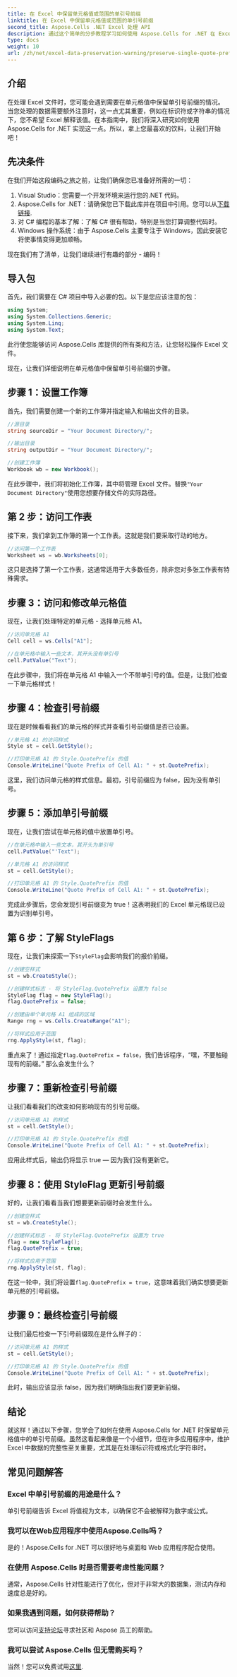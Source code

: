 ```yaml
---
title: 在 Excel 中保留单元格值或范围的单引号前缀
linktitle: 在 Excel 中保留单元格值或范围的单引号前缀
second_title: Aspose.Cells .NET Excel 处理 API
description: 通过这个简单的分步教程学习如何使用 Aspose.Cells for .NET 在 Excel 单元格中保留单引号前缀。
type: docs
weight: 10
url: /zh/net/excel-data-preservation-warning/preserve-single-quote-prefix-of-cell-value-or-range-in-excel/
---
```

## 介绍

在处理 Excel 文件时，您可能会遇到需要在单元格值中保留单引号前缀的情况。当您处理的数据需要额外注意时，这一点尤其重要，例如在标识符或字符串的情况下，您不希望 Excel 解释该值。在本指南中，我们将深入研究如何使用 Aspose.Cells for .NET 实现这一点。所以，拿上您最喜欢的饮料，让我们开始吧！

## 先决条件

在我们开始这段编码之旅之前，让我们确保您已准备好所需的一切：

1. Visual Studio：您需要一个开发环境来运行您的.NET 代码。
2.  Aspose.Cells for .NET：请确保您已下载此库并在项目中引用。您可以从[下载链接](https://releases.aspose.com/cells/net/).
3. 对 C# 编程的基本了解：了解 C# 很有帮助，特别是当您打算调整代码时。
4. Windows 操作系统：由于 Aspose.Cells 主要专注于 Windows，因此安装它将使事情变得更加顺畅。

现在我们有了清单，让我们继续进行有趣的部分 - 编码！

## 导入包

首先，我们需要在 C# 项目中导入必要的包。以下是您应该注意的包：

```csharp
using System;
using System.Collections.Generic;
using System.Linq;
using System.Text;
```

此行使您能够访问 Aspose.Cells 库提供的所有类和方法，让您轻松操作 Excel 文件。 

现在，让我们详细说明在单元格值中保留单引号前缀的步骤。

## 步骤 1：设置工作簿

首先，我们需要创建一个新的工作簿并指定输入和输出文件的目录。

```csharp
//源目录
string sourceDir = "Your Document Directory/";

//输出目录
string outputDir = "Your Document Directory/";

//创建工作簿
Workbook wb = new Workbook();
```

在此步骤中，我们将初始化工作簿，其中将管理 Excel 文件。替换`"Your Document Directory"`使用您想要存储文件的实际路径。

## 第 2 步：访问工作表

接下来，我们拿到工作簿的第一个工作表。这就是我们要采取行动的地方。

```csharp
//访问第一个工作表
Worksheet ws = wb.Worksheets[0];
```

这只是选择了第一个工作表，这通常适用于大多数任务，除非您对多张工作表有特殊需求。

## 步骤 3：访问和修改单元格值

现在，让我们处理特定的单元格 - 选择单元格 A1。 

```csharp
//访问单元格 A1
Cell cell = ws.Cells["A1"];

//在单元格中输入一些文本，其开头没有单引号
cell.PutValue("Text");
```

在此步骤中，我们将在单元格 A1 中输入一个不带单引号的值。但是，让我们检查一下单元格样式！

## 步骤 4：检查引号前缀

现在是时候看看我们的单元格的样式并查看引号前缀值是否已设置。

```csharp
//单元格 A1 的访问样式
Style st = cell.GetStyle();

//打印单元格 A1 的 Style.QuotePrefix 的值
Console.WriteLine("Quote Prefix of Cell A1: " + st.QuotePrefix);
```

这里，我们访问单元格的样式信息。最初，引号前缀应为 false，因为没有单引号。

## 步骤 5：添加单引号前缀

现在，让我们尝试在单元格的值中放置单引号。

```csharp
//在单元格中输入一些文本，其开头为单引号
cell.PutValue("'Text");

//单元格 A1 的访问样式
st = cell.GetStyle();

//打印单元格 A1 的 Style.QuotePrefix 的值
Console.WriteLine("Quote Prefix of Cell A1: " + st.QuotePrefix);
```

完成此步骤后，您会发现引号前缀变为 true！这表明我们的 Excel 单元格现已设置为识别单引号。

## 第 6 步：了解 StyleFlags

现在，让我们来探索一下`StyleFlag`会影响我们的报价前缀。

```csharp
//创建空样式
st = wb.CreateStyle();

//创建样式标志 - 将 StyleFlag.QuotePrefix 设置为 false
StyleFlag flag = new StyleFlag();
flag.QuotePrefix = false;

//创建由单个单元格 A1 组成的区域
Range rng = ws.Cells.CreateRange("A1");

//将样式应用于范围
rng.ApplyStyle(st, flag);
```

重点来了！通过指定`flag.QuotePrefix = false`，我们告诉程序，“嘿，不要触碰现有的前缀。” 那么会发生什么？

## 步骤 7：重新检查引号前缀

让我们看看我们的改变如何影响现有的引号前缀。

```csharp
//访问单元格 A1 的样式
st = cell.GetStyle();

//打印单元格 A1 的 Style.QuotePrefix 的值
Console.WriteLine("Quote Prefix of Cell A1: " + st.QuotePrefix);
```

应用此样式后，输出仍将显示 true — 因为我们没有更新它。

## 步骤 8：使用 StyleFlag 更新引号前缀

好的，让我们看看当我们想要更新前缀时会发生什么。

```csharp
//创建空样式
st = wb.CreateStyle();

//创建样式标志 - 将 StyleFlag.QuotePrefix 设置为 true
flag = new StyleFlag();
flag.QuotePrefix = true;

//将样式应用于范围
rng.ApplyStyle(st, flag);
```

在这一轮中，我们将设置`flag.QuotePrefix = true`，这意味着我们确实想要更新单元格的引号前缀。

## 步骤 9：最终检查引号前缀

让我们最后检查一下引号前缀现在是什么样子的：

```csharp
//访问单元格 A1 的样式
st = cell.GetStyle();

//打印单元格 A1 的 Style.QuotePrefix 的值
Console.WriteLine("Quote Prefix of Cell A1: " + st.QuotePrefix);
```

此时，输出应该显示 false，因为我们明确指出我们要更新前缀。

## 结论

就这样！通过以下步骤，您学会了如何在使用 Aspose.Cells for .NET 时保留单元格值中的单引号前缀。虽然这看起来像是一个小细节，但在许多应用程序中，维护 Excel 中数据的完整性至关重要，尤其是在处理标识符或格式化字符串时。 

## 常见问题解答

### Excel 中单引号前缀的用途是什么？  
单引号前缀告诉 Excel 将值视为文本，以确保它不会被解释为数字或公式。

### 我可以在Web应用程序中使用Aspose.Cells吗？  
是的！Aspose.Cells for .NET 可以很好地与桌面和 Web 应用程序配合使用。

### 在使用 Aspose.Cells 时是否需要考虑性能问题？  
通常，Aspose.Cells 针对性能进行了优化，但对于非常大的数据集，测试内存和速度总是好的。

### 如果我遇到问题，如何获得帮助？  
您可以访问[支持论坛](https://forum.aspose.com/c/cells/9)寻求社区和 Aspose 员工的帮助。

### 我可以尝试 Aspose.Cells 但无需购买吗？  
当然！您可以免费试用[这里](https://releases.aspose.com/).